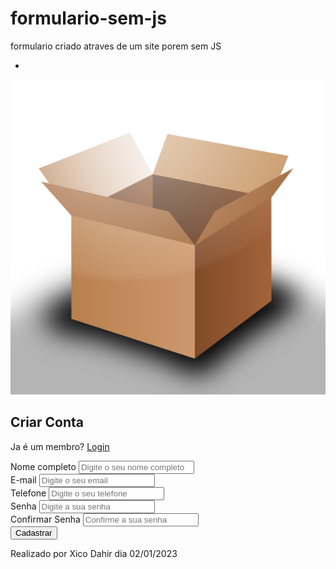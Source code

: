 # formulario-sem-js
formulario criado atraves de um site porem sem JS
<!DOCTYPE html>
<html lang="pt-br">
<head>
    <meta charset="UTF-8">
    <meta http-equiv="X-UA-Compatible" content="IE=edge">
    <meta name="viewport" content="width=device-width, initial-scale=1.0">
    <title>Formulario responsivo com html e css</title>
    <link rel="stylesheet" href="form.css">
 
 
*
    

</head>
<body>
    <div class="box">
        <div class="img-box">
            <img src="imagem/box.png" alt="img box">
        </div>
        <div class="form-box">
            <h2>Criar Conta</h2>
            <p>Ja é um membro? <a href="#">Login</a></p>
            <form action="#">
                <div class="input-group">
                    <label for="nome"> Nome completo</label>
                    <input type="text" id="nome" placeholder="Digite o seu nome completo" required>
                </div>
                <div class="input-group">
                    <label for="email"> E-mail</label>
                    <input type="email" id="email" placeholder="Digite o seu email" required>
                </div>
                <div class="input-group">
                    <label for="telefone"> Telefone</label>
                    <input type="tel" id="telefone" placeholder="Digite o seu telefone" required>
                </div>
                <div class="input-group w50">
                    <label for="senha"> Senha</label>
                    <input type="password" id="senha" placeholder="Digite a sua senha" required>
                </div>
                <div class="input-group w50">
                    <label for="Confirmarsenha"> Confirmar Senha</label>
                    <input type="password" id="Confirmarsenha" placeholder="Confirme a sua senha" required>
                </div>
                <div class="input-group">
                    <button>Cadastrar</button>
                </div>
            </form>
        </div>
    </div>
    <footer>
        <p>Realizado por Xico Dahir dia 02/01/2023</p>
    </footer>
</body>
</html>
